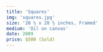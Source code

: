 ```yaml
---
title: 'Squares'
img: 'squares.jpg'
size: '28 ½ x 28 ½ inches, Framed'
medium: 'Oil on canvas'
date: 2009
price: $500 (Sold)
---
```

